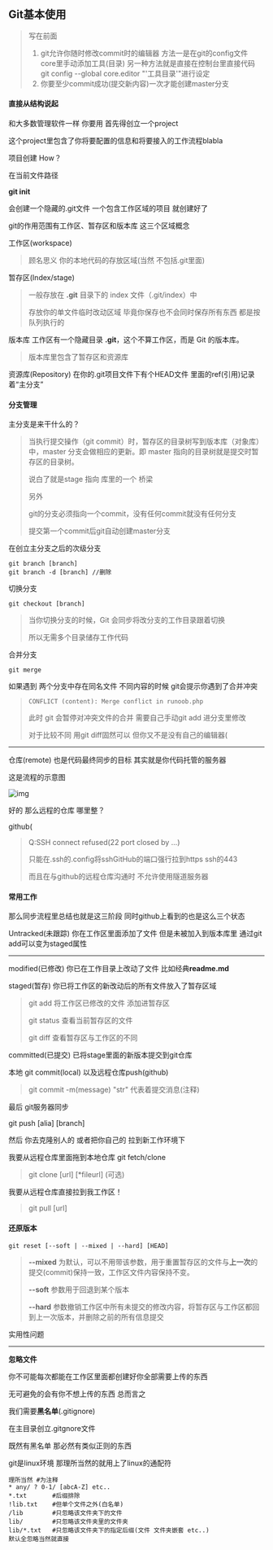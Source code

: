 ## Git基本使用

> 写在前面
>
> 1. git允许你随时修改commit时的编辑器 
> 方法一是在git的config文件 core里手动添加工具(目录)
> 另一种方法就是直接在控制台里直接代码 
> git config --global core.editor "'工具目录'"进行设定
> 2. 你要至少commit成功(提交新内容)一次才能创建master分支
>
> 
>
> 





#### 直接从结构说起

和大多数管理软件一样 你要用 首先得创立一个project

这个project里包含了你将要配置的信息和将要接入的工作流程blabla



项目创建 How？

在当前文件路径 

**git init**

会创建一个隐藏的.git文件 一个包含工作区域的项目 就创建好了

git的作用范围有工作区、暂存区和版本库  这三个区域概念

工作区(workspace) 

>  顾名思义 你的本地代码的存放区域(当然 不包括.git里面)



暂存区(Index/stage)

> 一般存放在 **.git** 目录下的 index 文件（.git/index）中
>
> 存放你的单文件临时改动区域 毕竟你保存也不会同时保存所有东西 都是按队列执行的



版本库 工作区有一个隐藏目录 **.git**，这个不算工作区，而是 Git 的版本库。

>  版本库里包含了暂存区和资源库



资源库(Repository) 在你的.git项目文件下有个HEAD文件 里面的ref(引用)记录着“主分支”



#### 分支管理

主分支是来干什么的？

> 当执行提交操作（git commit）时，暂存区的目录树写到版本库（对象库）中，master 分支会做相应的更新。即 master 指向的目录树就是提交时暂存区的目录树。
>
> 
>
> 说白了就是stage 指向 库里的一个 桥梁
>
> 
>
> 另外
>
> git的分支必须指向一个commit，没有任何commit就没有任何分支
>
> 提交第一个commit后git自动创建master分支



在创立主分支之后的次级分支

```
git branch [branch]
git branch -d [branch] //删除
```



切换分支

```
git checkout [branch]
```

> 当你切换分支的时候，Git 会同步将改分支的工作目录跟着切换
>
> 所以无需多个目录储存工作代码



合并分支

```
git merge 
```

如果遇到 两个分支中存在同名文件 不同内容的时候 git会提示你遇到了合并冲突

> ```
> CONFLICT (content): Merge conflict in runoob.php
> ```
>
> 此时 git 会暂停对冲突文件的合并 需要自己手动git add 进分支里修改
>
> 对于比较不同 用git diff固然可以 但你又不是没有自己的编辑器(



****

仓库(remote) 也是代码最终同步的目标 其实就是你代码托管的服务器

这是流程的示意图



![img](https://www.runoob.com/wp-content/uploads/2015/02/git-command.jpg)



好的 那么远程的仓库 哪里整？

github(

> Q:SSH connect refused(22 port closed by ...)
>
> 只能在.ssh的.config将sshGitHub的端口强行拉到https ssh的443
>
> 而且在与github的远程仓库沟通时 不允许使用隧道服务器



#### 常用工作

那么同步流程里总结也就是这三阶段 同时github上看到的也是这么三个状态

Untracked(未跟踪) 你在工作区里面添加了文件 但是未被加入到版本库里 通过git add可以变为staged属性

****

modified(已修改) 你已在工作目录上改动了文件 	比如经典**readme.md**

staged(暂存) 你已将工作区的新改动后的所有文件放入了暂存区域	

> git add 将工作区已修改的文件 添加进暂存区
>
> git status 查看当前暂存区的文件
>
> git diff 查看暂存区与工作区的不同



committed(已提交) 已将stage里面的新版本提交到git仓库				

本地 git commit(local) 		以及远程仓库push(github)

> git commit  -m(message) "str" 代表着提交消息(注释)

最后 git服务器同步

git push [alia] [branch]



然后 你去克隆别人的 或者把你自己的 拉到新工作环境下



我要从远程仓库里面拖到本地仓库 git fetch/clone

> git clone [url] [*fileurl] (可选)

我要从远程仓库直接拉到我工作区！

>  git pull [url]



#### 还原版本

```
git reset [--soft | --mixed | --hard] [HEAD]
```

> **--mixed** 为默认，可以不用带该参数，用于重置暂存区的文件与**上一次**的提交(commit)保持一致，工作区文件内容保持不变。
>
> **--soft** 参数用于回退到某个版本
>
> **--hard** 参数撤销工作区中所有未提交的修改内容，将暂存区与工作区都回到上一次版本，并删除之前的所有信息提交

实用性问题

****

**忽略文件**

你不可能每次都能在工作区里面都创建好你全部需要上传的东西

无可避免的会有你不想上传的东西 总而言之 

我们需要**黑名单**(.gitignore)

 

在主目录创立.gitgnore文件

既然有黑名单 那必然有类似正则的东西

git是linux环境 那理所当然的就用上了linux的通配符

```
理所当然 #为注释
* any/ ? 0-1/ [abcA-Z] etc..
*.txt 		#后缀排除
!lib.txt 	#但单个文件之外(白名单)
/lib		#只忽略该文件夹下的文件
lib/		#只忽略该文件夹里的文件夹
lib/*.txt	#只忽略该文件夹下的指定后缀(文件 文件夹嵌套 etc..)
默认全忽略当然就直接
```

